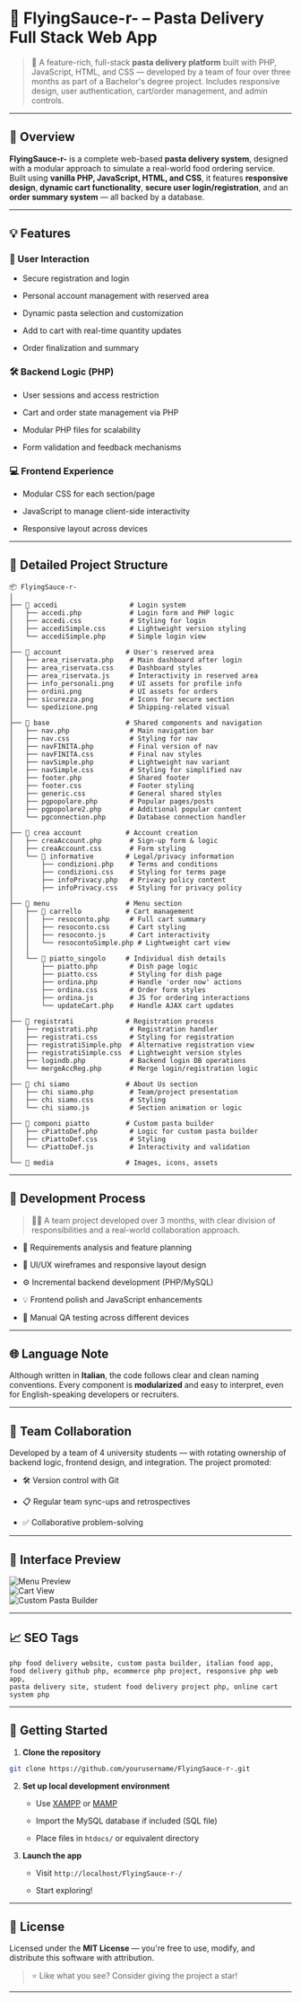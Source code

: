 🍝 FlyingSauce-r- – Pasta Delivery Full Stack Web App
=====================================================

> 🚀 A feature-rich, full-stack **pasta delivery platform** built with PHP, JavaScript, HTML, and CSS — developed by a team of four over three months as part of a Bachelor's degree project. Includes responsive design, user authentication, cart/order management, and admin controls.

* * *

📌 Overview
-----------

**FlyingSauce-r-** is a complete web-based **pasta delivery system**, designed with a modular approach to simulate a real-world food ordering service. Built using **vanilla PHP, JavaScript, HTML, and CSS**, it features **responsive design**, **dynamic cart functionality**, **secure user login/registration**, and an **order summary system** — all backed by a database.

* * *

💡 Features
-----------

### 👥 User Interaction

* Secure registration and login
    
* Personal account management with reserved area
    
* Dynamic pasta selection and customization
    
* Add to cart with real-time quantity updates
    
* Order finalization and summary
    

### 🛠️ Backend Logic (PHP)

* User sessions and access restriction
    
* Cart and order state management via PHP
    
* Modular PHP files for scalability
    
* Form validation and feedback mechanisms
    

### 💻 Frontend Experience

* Modular CSS for each section/page
    
* JavaScript to manage client-side interactivity
    
* Responsive layout across devices
    

* * *

🧱 Detailed Project Structure
-----------------------------

```
📦 FlyingSauce-r-
│
├── 📁 accedi                  # Login system
│   ├── accedi.php            # Login form and PHP logic
│   ├── accedi.css            # Styling for login
│   ├── accediSimple.css      # Lightweight version styling
│   └── accediSimple.php      # Simple login view
│
├── 📁 account                # User's reserved area
│   ├── area_riservata.php    # Main dashboard after login
│   ├── area_riservata.css    # Dashboard styles
│   ├── area_riservata.js     # Interactivity in reserved area
│   ├── info_personali.png    # UI assets for profile info
│   ├── ordini.png            # UI assets for orders
│   ├── sicurezza.png         # Icons for secure section
│   └── spedizione.png        # Shipping-related visual
│
├── 📁 base                   # Shared components and navigation
│   ├── nav.php               # Main navigation bar
│   ├── nav.css               # Styling for nav
│   ├── navFINITA.php         # Final version of nav
│   ├── navFINITA.css         # Final nav styles
│   ├── navSimple.php         # Lightweight nav variant
│   ├── navSimple.css         # Styling for simplified nav
│   ├── footer.php            # Shared footer
│   ├── footer.css            # Footer styling
│   ├── generic.css           # General shared styles
│   ├── pgpopolare.php        # Popular pages/posts
│   ├── pgpopolare2.php       # Additional popular content
│   └── pgconnection.php      # Database connection handler
│
├── 📁 crea account           # Account creation
│   ├── creaAccount.php       # Sign-up form & logic
│   ├── creaAccount.css       # Form styling
│   └── 📁 informative        # Legal/privacy information
│       ├── condizioni.php    # Terms and conditions
│       ├── condizioni.css    # Styling for terms page
│       ├── infoPrivacy.php   # Privacy policy content
│       ├── infoPrivacy.css   # Styling for privacy policy
│
├── 📁 menu                   # Menu section
│   ├── 📁 carrello           # Cart management
│   │   ├── resoconto.php     # Full cart summary
│   │   ├── resoconto.css     # Cart styling
│   │   ├── resoconto.js      # Cart interactivity
│   │   └── resocontoSimple.php # Lightweight cart view
│   │
│   └── 📁 piatto_singolo     # Individual dish details
│       ├── piatto.php        # Dish page logic
│       ├── piatto.css        # Styling for dish page
│       ├── ordina.php        # Handle 'order now' actions
│       ├── ordina.css        # Order form styles
│       ├── ordina.js         # JS for ordering interactions
│       └── updateCart.php    # Handle AJAX cart updates
│
├── 📁 registrati             # Registration process
│   ├── registrati.php        # Registration handler
│   ├── registrati.css        # Styling for registration
│   ├── registratiSimple.php  # Alternative registration view
│   ├── registratiSimple.css  # Lightweight version styles
│   ├── logindb.php           # Backend login DB operations
│   └── mergeAccReg.php       # Merge login/registration logic
│
├── 📁 chi siamo              # About Us section
│   ├── chi siamo.php         # Team/project presentation
│   ├── chi siamo.css         # Styling
│   └── chi siamo.js          # Section animation or logic
│
├── 📁 componi piatto         # Custom pasta builder
│   ├── cPiattoDef.php        # Logic for custom pasta builder
│   ├── cPiattoDef.css        # Styling
│   └── cPiattoDef.js         # Interactivity and validation
│
└── 📁 media                  # Images, icons, assets
```

* * *

🧪 Development Process
----------------------

> 👨‍💻 A team project developed over 3 months, with clear division of responsibilities and a real-world collaboration approach.

* 🧠 Requirements analysis and feature planning
    
* 🧩 UI/UX wireframes and responsive layout design
    
* ⚙️ Incremental backend development (PHP/MySQL)
    
* 💡 Frontend polish and JavaScript enhancements
    
* 🧪 Manual QA testing across different devices
    

* * *

🌐 Language Note
----------------

Although written in **Italian**, the code follows clear and clean naming conventions. Every component is **modularized** and easy to interpret, even for English-speaking developers or recruiters.

* * *

👥 Team Collaboration
---------------------

Developed by a team of 4 university students — with rotating ownership of backend logic, frontend design, and integration. The project promoted:

* 🛠️ Version control with Git
    
* 📋 Regular team sync-ups and retrospectives
    
* ✅ Collaborative problem-solving
    

* * *

📸 Interface Preview
--------------------

![Menu Preview](https://github.com/yourusername/FlyingSauce-r-/assets/menu-preview.png)  
![Cart View](https://github.com/yourusername/FlyingSauce-r-/assets/cart-preview.png)  
![Custom Pasta Builder](https://github.com/yourusername/FlyingSauce-r-/assets/custom-builder.png)

* * *

📈 SEO Tags
-----------

```
php food delivery website, custom pasta builder, italian food app, 
food delivery github php, ecommerce php project, responsive php web app,
pasta delivery site, student food delivery project php, online cart system php
```

* * *

🚀 Getting Started
------------------

1. **Clone the repository**
    

```bash
git clone https://github.com/yourusername/FlyingSauce-r-.git
```

2. **Set up local development environment**
    
    * Use [XAMPP](https://www.apachefriends.org/) or [MAMP](https://www.mamp.info/)
        
    * Import the MySQL database if included (SQL file)
        
    * Place files in `htdocs/` or equivalent directory
        
3. **Launch the app**
    
    * Visit `http://localhost/FlyingSauce-r-/`
        
    * Start exploring!
        

* * *

📄 License
----------

Licensed under the **MIT License** — you're free to use, modify, and distribute this software with attribution.

> ⭐ Like what you see? Consider giving the project a star!

* * *
